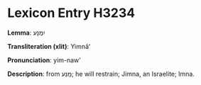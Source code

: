 # Lexicon Entry H3234

**Lemma**: יִמְנָע

**Transliteration (xlit)**: Yimnâʻ

**Pronunciation**: yim-naw'

**Description**:
from מָנַע; he will restrain; Jimna, an Israelite; Imna.
